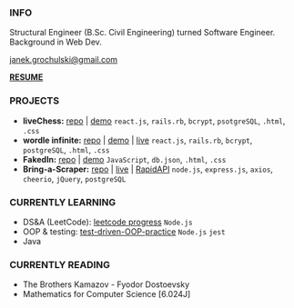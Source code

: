 ### INFO ###

Structural Engineer (B.Sc. Civil Engineering) turned Software Engineer. Background in Web Dev.

[janek.grochulski@gmail.com](mailto:janek.grochulski@gmail.com)

**[RESUME](https://drive.google.com/file/d/1Dl8nzGl_sJrATAnTLyVC042Z5rWb9ujB/view?usp=sharing)**

### PROJECTS ###

- **liveChess:** [repo](https://github.com/jgrochulski/castle-kingside) | [demo](https://youtu.be/yMiX-5xFzlU) `react.js`, `rails.rb`, `bcrypt`, `psotgreSQL`, `.html`, `.css`
- **wordle infinite:** [repo](https://github.com/jgrochulski/wordle-clone) | [demo](https://youtu.be/SovFHFCMlgQ) | [live](https://wordle-infinite.herokuapp.com/) `react.js`, `rails.rb`, `bcrypt`, `postgreSQL`, `.html`, `.css`
- **FakedIn:** [repo](https://github.com/jgrochulski/fakedIn) | [demo](https://youtu.be/Bx_aB9jYigg) `JavaScript`, `db.json`, `.html`, `.css`
- **Bring-a-Scraper:** [repo](https://github.com/jgrochulski/scrape-a-trailer) | [live](https://bring-a-scraper.herokuapp.com/bmw) | [RapidAPI](https://rapidapi.com/janekgrochulski/api/bring-a-trailer-scraper) `node.js`, `express.js`, `axios`, `cheerio`, `jQuery`, `postgreSQL`

### CURRENTLY LEARNING ###

- DS&A (LeetCode): [leetcode progress](https://github.com/jgrochulski/leetcode) `Node.js`
- OOP & testing: [test-driven-OOP-practice](https://github.com/jgrochulski/test-driven-OOP-practice) `Node.js` `jest`
- Java

### CURRENTLY READING ###

- The Brothers Kamazov - Fyodor Dostoevsky
- Mathematics for Computer Science [6.024J] 
